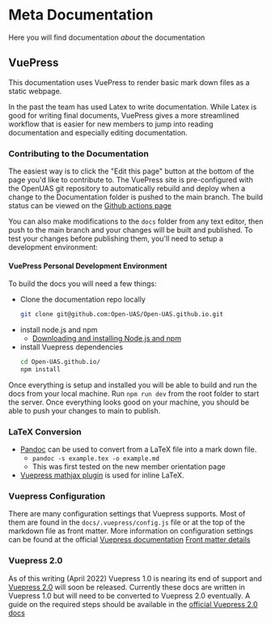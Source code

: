 # Meta Documentation
Here you will find documentation *about* the documentation

## VuePress
This documentation uses VuePress to render basic mark down files as a static webpage.

 In the past the team has used Latex to write documentation. While Latex is good for writing final documents, VuePress gives a more streamlined workflow that is easier for new members to jump into reading documentation and especially editing documentation.

### Contributing to the Documentation
The easiest way is to click the "Edit this page" button at the bottom of the page you'd like to contribute to. The VuePress site is pre-configured with the OpenUAS git repository to automatically rebuild and deploy when a change to the Documentation folder is pushed to the main branch. The build status can be viewed on the [Github actions page](https://github.com/Open-UAS/OpenUAS/actions)

You can also make modifications to the `docs` folder from any text editor, then push to the main branch and your changes will be built and published. To test your changes before publishing them, you'll need to setup a development environment:

#### VuePress Personal Development Environment
To build the docs you will need a few things:
- Clone the documentation repo locally
    ``` bash
    git clone git@github.com:Open-UAS/Open-UAS.github.io.git
    ```
- install node.js and npm 
    - [Downloading and installing Node.js and npm](https://docs.npmjs.com/downloading-and-installing-node-js-and-npm)
- install Vuepress dependencies
    ``` bash
    cd Open-UAS.github.io/
    npm install
    ```

Once everything is setup and installed you will be able to build and run the docs from your local machine. Run `npm run dev` from the root folder to start the server. Once everything looks good on your machine, you should be able to push your changes to main to publish.


### LaTeX Conversion
- [Pandoc](https://pandoc.org/index.html) can be used to convert from a LaTeX file into a mark down file.
    - `pandoc -s example.tex -o example.md`
    - This was first tested on the new member orientation page
- [Vuepress mathjax plugin](https://vuepress-community.netlify.app/en/plugins/mathjax/#vuepress-plugin-mathjax) is used for inline LaTeX.


### Vuepress Configuration
There are many configuration settings that Vuepress supports. Most of them are found in the `docs/.vuepress/config.js` file or at the top of the markdown file as front matter. More information on configuration settings can be found at the official [Vuepress documentation](https://vuepress.vuejs.org/config/#overview) [Front matter details](https://vuepress.vuejs.org/guide/frontmatter.html)


### Vuepress 2.0
As of this writing (April 2022) Vuepress 1.0 is nearing its end of support and [Vuepress 2.0](https://github.com/vuepress/vuepress-next) will soon be released. Currently these docs are written in Vuepress 1.0 but will need to be converted to Vuepress 2.0 eventually. A guide on the required steps should be available in the [official Vuepress 2.0 docs](https://v2.vuepress.vuejs.org/guide/migration.html)
